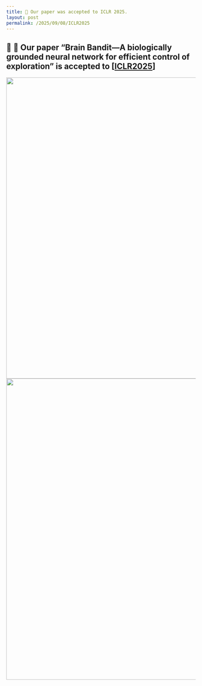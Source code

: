 ```yaml
---
title: 🥳 Our paper was accepted to ICLR 2025.
layout: post
permalink: /2025/09/08/ICLR2025
---
```


## 🥳 🥳 Our paper “Brain Bandit—A biologically grounded neural network for efficient control of exploration” is accepted to [[ICLR2025](/papers/2025_Brain_Bandit_A_Biologica.pdf)]

<p align="center">
    <img width="800" style="border:0px solid #6495ED" src="{{"/news/News_photo6.jpg"| relative_url }}">
 <img width="800" style="border:0px solid #6495ED" src="{{"/news/News_photo5.jpg"| relative_url }}">
</p>
